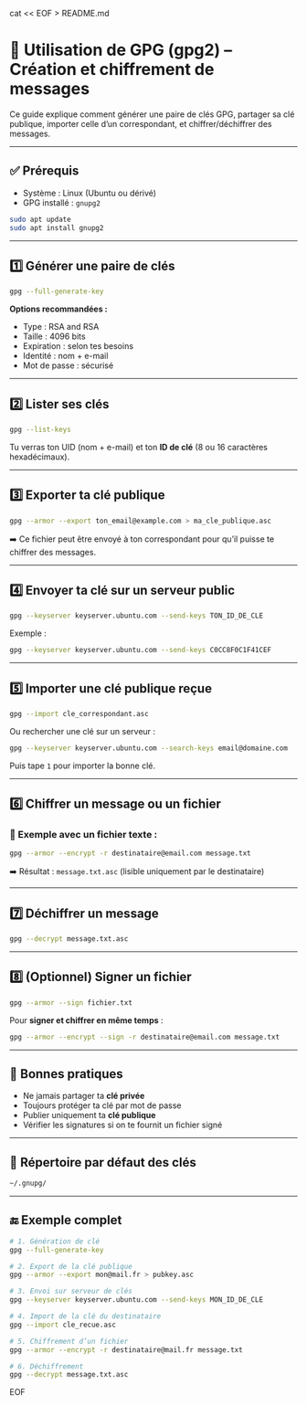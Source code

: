 cat << EOF > README.md
# 🔐 Utilisation de GPG (gpg2) – Création et chiffrement de messages

Ce guide explique comment générer une paire de clés GPG, partager sa clé publique, importer celle d’un correspondant, et chiffrer/déchiffrer des messages.

---

## ✅ Prérequis

- Système : Linux (Ubuntu ou dérivé)
- GPG installé : `gnupg2`

```bash
sudo apt update
sudo apt install gnupg2
```

---

## 1️⃣ Générer une paire de clés

```bash
gpg --full-generate-key
```

**Options recommandées :**
- Type : RSA and RSA
- Taille : 4096 bits
- Expiration : selon tes besoins
- Identité : nom + e-mail
- Mot de passe : sécurisé

---

## 2️⃣ Lister ses clés

```bash
gpg --list-keys
```

Tu verras ton UID (nom + e-mail) et ton **ID de clé** (8 ou 16 caractères hexadécimaux).

---

## 3️⃣ Exporter ta clé publique

```bash
gpg --armor --export ton_email@example.com > ma_cle_publique.asc
```

➡️ Ce fichier peut être envoyé à ton correspondant pour qu’il puisse te chiffrer des messages.

---

## 4️⃣ Envoyer ta clé sur un serveur public

```bash
gpg --keyserver keyserver.ubuntu.com --send-keys TON_ID_DE_CLE
```

Exemple :

```bash
gpg --keyserver keyserver.ubuntu.com --send-keys C0CC8F0C1F41CEF
```

---

## 5️⃣ Importer une clé publique reçue

```bash
gpg --import cle_correspondant.asc
```

Ou rechercher une clé sur un serveur :

```bash
gpg --keyserver keyserver.ubuntu.com --search-keys email@domaine.com
```

Puis tape `1` pour importer la bonne clé.

---

## 6️⃣ Chiffrer un message ou un fichier

### 📄 Exemple avec un fichier texte :

```bash
gpg --armor --encrypt -r destinataire@email.com message.txt
```

➡️ Résultat : `message.txt.asc` (lisible uniquement par le destinataire)

---

## 7️⃣ Déchiffrer un message

```bash
gpg --decrypt message.txt.asc
```

---

## 8️⃣ (Optionnel) Signer un fichier

```bash
gpg --armor --sign fichier.txt
```

Pour **signer et chiffrer en même temps** :

```bash
gpg --armor --encrypt --sign -r destinataire@email.com message.txt
```

---

## 🧼 Bonnes pratiques

- Ne jamais partager ta **clé privée**
- Toujours protéger ta clé par mot de passe
- Publier uniquement ta **clé publique**
- Vérifier les signatures si on te fournit un fichier signé

---

## 📂 Répertoire par défaut des clés

```bash
~/.gnupg/
```

---

## 🔚 Exemple complet

```bash
# 1. Génération de clé
gpg --full-generate-key

# 2. Export de la clé publique
gpg --armor --export mon@mail.fr > pubkey.asc

# 3. Envoi sur serveur de clés
gpg --keyserver keyserver.ubuntu.com --send-keys MON_ID_DE_CLE

# 4. Import de la clé du destinataire
gpg --import cle_recue.asc

# 5. Chiffrement d’un fichier
gpg --armor --encrypt -r destinataire@mail.fr message.txt

# 6. Déchiffrement
gpg --decrypt message.txt.asc
```
EOF
